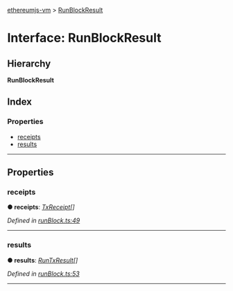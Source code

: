 [ethereumjs-vm](../README.md) > [RunBlockResult](../interfaces/runblockresult.md)

# Interface: RunBlockResult

## Hierarchy

**RunBlockResult**

## Index

### Properties

* [receipts](runblockresult.md#receipts)
* [results](runblockresult.md#results)

---

## Properties

<a id="receipts"></a>

###  receipts

**● receipts**: *[TxReceipt](txreceipt.md)[]*

*Defined in [runBlock.ts:49](https://github.com/ethereumjs/ethereumjs-vm/blob/c389bbb/lib/runBlock.ts#L49)*

___
<a id="results"></a>

###  results

**● results**: *[RunTxResult](runtxresult.md)[]*

*Defined in [runBlock.ts:53](https://github.com/ethereumjs/ethereumjs-vm/blob/c389bbb/lib/runBlock.ts#L53)*

___


